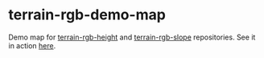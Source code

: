 # terrain-rgb-demo-map
Demo map for [terrain-rgb-height](https://github.com/colkassad/terrain-rgb-height) and [terrain-rgb-slope](https://github.com/colkassad/terrain-rgb-slope) repositories. See it in action [here](https://redshifted.org).
